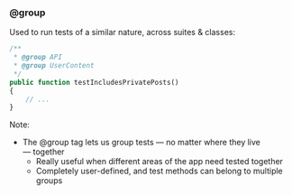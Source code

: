 ### @group

Used to run tests of a similar nature, across suites & classes:

```php
/**
 * @group API
 * @group UserContent
 */
public function testIncludesPrivatePosts()
{
    // ...
}
```

Note:

* The @group tag lets us group tests — no matter where they live — together
    - Really useful when different areas of the app need tested together
    - Completely user-defined, and test methods can belong to multiple groups
